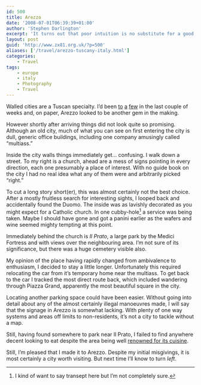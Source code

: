 ```yaml
---
id: 500
title: Arezzo
date: '2008-07-01T06:39:39+01:00'
author: 'Stephen Darlington'
excerpt: 'It turns out that poor intuition is no substitute for a good map when visiting Arezzo.'
layout: post
guid: 'http://www.zx81.org.uk/?p=500'
aliases: ['/travel/arezzo-tuscany-italy.html']
categories:
    - Travel
tags:
    - europe
    - italy
    - Photography
    - Travel
---
```


Walled cities are a Tuscan specialty. I’d been [to](http://www.zx81.org.uk/travel/san-gimignano-tuscany-italy.html) [a](http://www.zx81.org.uk/travel/monteriggioni-tuscany-italy.html) [few](http://www.zx81.org.uk/travel/lucca-tuscany-italy.html) in the last couple of weeks and, on paper, Arezzo looked to be another gem in the making.

However shortly after arriving things did not look quite so promising. Although an old city, much of what you can see on first entering the city is dull, generic office buildings, including one company amusingly called “multiass.”

Inside the city walls things immediately get… confusing. I walk down a street. To my right is a church, ahead are a mess of signs pointing in every direction, each one presumably a place of interest. With no guide book on the city I had no real idea what any of them were and arbitrarily picked “right.”

To cut a long story short(er), this was almost certainly not the best choice. After a mostly fruitless search for interesting sights, I looped back and accidentally found the Duomo. The inside was as lavishly decorated as you might expect for a Catholic church. In one cubby-hole[^1] a service was being taken. Maybe I should have gone and got a panini earlier as the wafers and wine seemed mighty tempting at this point.

Immediately behind the church is *Il Prato*, a large park by the Medici Fortress and with views over the neighbouring area. I’m not sure of its significance, but there was a huge cemetery visible also.

My opinion of the place having rapidly changed from ambivalence to enthusiasm, I decided to stay a little longer. Unfortunately this required relocating the car from it’s temporary home near the multiass. To get back to the car I tracked the most direct route back, which included wandering through Piazza Grand, apparently the most beautiful square in the city.

Locating another parking space could have been easier. Without going into detail about any of the almost certainly illegal manoeuvres made, I will say that the signage in Arezzo is somewhat lacking. With plenty of one way systems and areas off limits to non-residents, it’s not a city to tackle without a map.

Still, having found somewhere to park near Il Prato, I failed to find anywhere decent looking to eat despite the area being well [renowned for its cuisine](http://wikitravel.org/en/Arezzo#Eat).

Still, I’m pleased that I made it to Arezzo. Despite my initial misgivings, it is most certainly a city worth visiting. But next time I’ll know to turn *left*.
[^1]: I kind of want to say transept here but I’m not completely sure.
